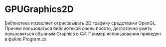 # GPUGraphics2D
Библиотека позволяет отрисовывать 2D графику средствами OpenGL. Причем пользоваться библиотекой очень просто, достаточно уметь пользоваться обычным Graphics в C#.
Пример использования приведен в файле Program.cs